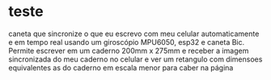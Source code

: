 # teste
caneta que sincronize o que eu escrevo com meu celular automaticamente e em tempo real usando um giroscópio MPU6050, esp32 e caneta Bic.  Permite escrever em um caderno 200mm x 275mm  e receber a imagem sincronizada do meu caderno no celular e  ver um retangulo com dimensoes equivalentes as do caderno em escala menor para caber na página 
